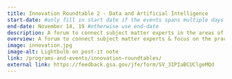 ```yaml
---
title: Innovation Roundtable 2 - Data and Artificial Intelligence
start-date: #only fill in start date if the events spans multiple days
end-date: November 14, 19 #otherwise use end-date
description: A forum to connect subject matter experts in the areas of Data & Artificial Intelligence.
overview: A forum to connect subject matter experts & focus on the practical applications of innovative technologies in the Federal Government. Held at GSA from 1-3pm and limited to 20 RSVPs.
image: innovation.jpg
image-alt: Lightbulb on post-it note
link: /programs-and-events/innovation-roundtables/
external link: https://feedback.gsa.gov/jfe/form/SV_3IPIaBCUClgeMQd
---
```

